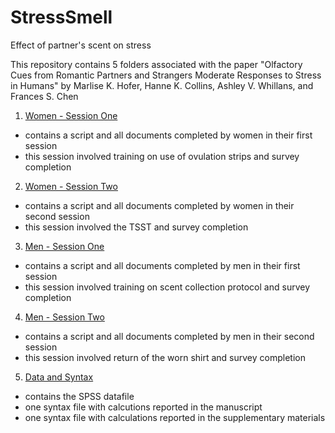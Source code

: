 # StressSmell
Effect of partner's scent on stress

This repository contains 5 folders associated with the paper "Olfactory Cues from Romantic Partners and Strangers Moderate Responses to Stress in Humans" by Marlise K. Hofer, Hanne K. Collins, Ashley V. Whillans, and Frances S. Chen
1. [Women - Session One](https://github.com/MarliseHofer/StressSmell/tree/master/Women%20-%20Session%20One)
  - contains a script and all documents completed by women in their first session
  - this session involved training on use of ovulation strips and survey completion
2. [Women - Session Two](https://github.com/MarliseHofer/StressSmell/tree/master/Women%20-%20Session%20Two)
  - contains a script and all documents completed by women in their second session
  - this session involved the TSST and survey completion
3. [Men - Session One](https://github.com/MarliseHofer/StressSmell/tree/master/Men%20-%20Session%20One)
  - contains a script and all documents completed by men in their first session
  - this session involved training on scent collection protocol and survey completion
4. [Men - Session Two](https://github.com/MarliseHofer/StressSmell/tree/master/Men%20-%20Session%20Two)
  - contains a script and all documents completed by men in their second session
  - this session involved return of the worn shirt and survey completion
5. [Data and Syntax](https://github.com/MarliseHofer/StressSmell/tree/master/Data%20and%20Syntax)
  - contains the SPSS datafile
  - one syntax file with calcutions reported in the manuscript
  - one syntax file with calculations reported in the supplementary materials
